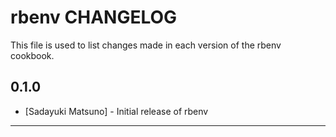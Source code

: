 rbenv CHANGELOG
===============

This file is used to list changes made in each version of the rbenv cookbook.

0.1.0
-----
- [Sadayuki Matsuno] - Initial release of rbenv

- - -

